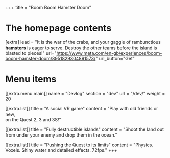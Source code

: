 +++
title = "Boom Boom Hamster Doom"


# The homepage contents
[extra]
lead = "It is the war of the crabs, and your gaggle of rambunctious <strong>hamsters</strong> is eager to serve. Destroy the other teams before the island is blasted to pieces!"
url="https://www.meta.com/en-gb/experiences/boom-boom-hamster-doom/8951829304891573/"
url_button="Get"

# Menu items
[[extra.menu.main]]
name = "Devlog"
section = "dev"
url = "/dev/"
weight = 20

[[extra.list]]
title = "A social VR game"
content = "Play with old friends or new,<br> on the Quest 2, 3 and 3S!"

[[extra.list]]
title = "Fully destructible islands"
content = "Shoot the land out from under your enemy and drop them in the ocean."

[[extra.list]]
title = "Pushing the Quest to its limits"
content = "Physics. Voxels. Shiny water and detailed effects. 72fps."
+++
